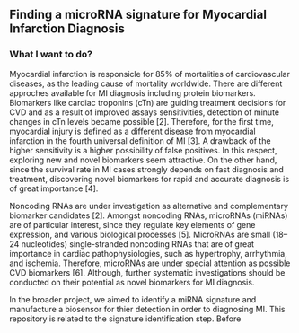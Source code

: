 ## Finding a microRNA signature for Myocardial Infarction Diagnosis

### What I want to do?

Myocardial infarction is responsicle for 85% of mortalities of cardiovascular diseases, as the leading cause of mortality worldwide. There are different approches available for MI diagnosis including protein biomarkers. Biomarkers like cardiac troponins (cTn) are guiding treatment decisions for CVD and as a result of improved assays sensitivities, detection of minute changes in cTn levels became possible [2]. Therefore, for the first time, myocardial injury is defined as a different disease from myocardial infarction in the fourth universal definition of MI [3]. A drawback of the higher sensitivity is a higher possibility of false positives. In this respect, exploring new and novel biomarkers seem attractive. On the other hand, since the survival rate in MI cases strongly depends on fast diagnosis and treatment, discovering novel biomarkers for rapid and accurate diagnosis is of great importance [4].

Noncoding RNAs are under investigation as alternative and complementary biomarker candidates [2]. Amongst noncoding RNAs, microRNAs (miRNAs) are of particular interest, since they regulate key elements of gene expression, and various biological processes [5]. MicroRNAs are small (18–24 nucleotides) single-stranded noncoding RNAs that are of great importance in cardiac pathophysiologies, such as hypertrophy, arrhythmia, and ischemia. Therefore, microRNAs are under special attention as possible CVD biomarkers [6]. Although, further systematic investigations should be conducted on their potential as novel biomarkers for MI diagnosis.

In the broader project, we aimed to identify a miRNA signature and manufacture a biosensor for thier detection in order to   diagnosing MI. This repository is related to the signature identification step. Before 

